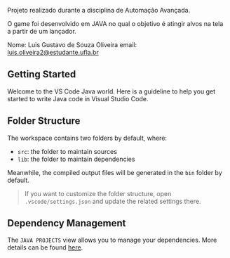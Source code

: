 Projeto realizado durante a disciplina de Automação Avançada.

O game foi desenvolvido em JAVA no qual o objetivo é atingir alvos na tela a partir de um lançador.

Nome: Luis Gustavo de Souza Oliveira
email: luis.oliveira2@estudante.ufla.br

## Getting Started

Welcome to the VS Code Java world. Here is a guideline to help you get started to write Java code in Visual Studio Code.

## Folder Structure

The workspace contains two folders by default, where:

- `src`: the folder to maintain sources
- `lib`: the folder to maintain dependencies

Meanwhile, the compiled output files will be generated in the `bin` folder by default.

> If you want to customize the folder structure, open `.vscode/settings.json` and update the related settings there.

## Dependency Management

The `JAVA PROJECTS` view allows you to manage your dependencies. More details can be found [here](https://github.com/microsoft/vscode-java-dependency#manage-dependencies).

